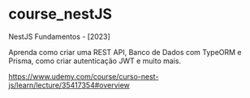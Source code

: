 # course_nestJS
NestJS Fundamentos - [2023]

Aprenda como criar uma REST API, Banco de Dados com TypeORM e Prisma, como criar autenticação JWT e muito mais.

https://www.udemy.com/course/curso-nest-js/learn/lecture/35417354#overview

